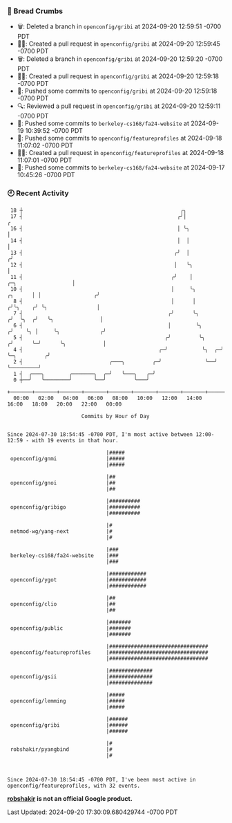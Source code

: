 ### 🍞 Bread Crumbs

 * 🗑: Deleted a branch in `openconfig/gribi` at 2024-09-20 12:59:51 -0700 PDT
 * ✍🏼: Created a pull request in `openconfig/gribi` at 2024-09-20 12:59:45 -0700 PDT
 * 🗑: Deleted a branch in `openconfig/gribi` at 2024-09-20 12:59:20 -0700 PDT
 * ✍🏼: Created a pull request in `openconfig/gribi` at 2024-09-20 12:59:18 -0700 PDT
 * 🚢: Pushed some commits to `openconfig/gribi` at 2024-09-20 12:59:18 -0700 PDT
 * 🔍: Reviewed a pull request in  `openconfig/gribi` at 2024-09-20 12:59:11 -0700 PDT
 * 🚢: Pushed some commits to `berkeley-cs168/fa24-website` at 2024-09-19 10:39:52 -0700 PDT
 * 🚢: Pushed some commits to `openconfig/featureprofiles` at 2024-09-18 11:07:02 -0700 PDT
 * ✍🏼: Created a pull request in `openconfig/featureprofiles` at 2024-09-18 11:07:01 -0700 PDT
 * 🚢: Pushed some commits to `berkeley-cs168/fa24-website` at 2024-09-17 10:45:26 -0700 PDT

### 🕘 Recent Activity
```
 18 ┼                                                   ╭╮
 17 ┤                                                  ╭╯│                                             ╭
 16 ┤                                                  │ ╰╮                                            │
 14 ┤                                                  │  │                                            │
 13 ┤                                                 ╭╯  │                                           ╭╯
 12 ┤                                                 │   ╰╮                                          │
 11 ┤                                                ╭╯    │                     ╭─╮                  │
 10 ┤                                                │     ╰╮            ╭╮      │ │                 ╭╯
  8 ┤                                                │      │           ╭╯╰╮    ╭╯ ╰╮                │
  7 ┤                                               ╭╯      ╰╮         ╭╯  ╰╮  ╭╯   ╰╮               │
  6 ┤                                               │        ╰╮       ╭╯    ╰╮ │     ╰╮             ╭╯
  5 ┤                                              ╭╯         ╰╮     ╭╯      ╰─╯      ╰╮            │
  4 ┤                                            ╭─╯           ╰╮  ╭─╯                 ╰─╮         ╭╯
  2 ┤                            ╭───╮         ╭─╯              ╰──╯                     ╰─────────╯
  1 ┤  ╭───╮        ╭───────╮  ╭─╯   ╰───╮   ╭─╯
  0 ┼──╯   ╰────────╯       ╰──╯         ╰───╯
    +───────+───────+───────+───────+───────+───────+───────+───────+───────+───────+───────+───────+────
  00:00   02:00   04:00   06:00   08:00   10:00   12:00   14:00   16:00   18:00   20:00   22:00   00:00   

						Commits by Hour of Day


Since 2024-07-30 18:54:45 -0700 PDT, I'm most active between 12:00-12:59 - with 19 events in that hour.

```



```
                                |#####
 openconfig/gnmi                |#####
                                |#####

                                |##
 openconfig/gnoi                |##
                                |##

                                |##########
 openconfig/gribigo             |##########
                                |##########

                                |#
 netmod-wg/yang-next            |#
                                |#

                                |###
 berkeley-cs168/fa24-website    |###
                                |###

                                |############
 openconfig/ygot                |############
                                |############

                                |##
 openconfig/clio                |##
                                |##

                                |#######
 openconfig/public              |#######
                                |#######

                                |################################
 openconfig/featureprofiles     |################################
                                |################################

                                |##############
 openconfig/gsii                |##############
                                |##############

                                |#####
 openconfig/lemming             |#####
                                |#####

                                |######
 openconfig/gribi               |######
                                |######

                                |#
 robshakir/pyangbind            |#
                                |#



Since 2024-07-30 18:54:45 -0700 PDT, I've been most active in openconfig/featureprofiles, with 32 events.

```
**[robshakir](mailto:robjs@google.com) is not an official Google product.**  


Last Updated: 2024-09-20 17:30:09.680429744 -0700 PDT
